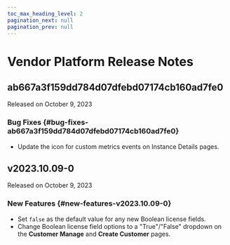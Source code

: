 ```yaml
---
toc_max_heading_level: 2
pagination_next: null
pagination_prev: null
---
```


# Vendor Platform Release Notes

<!--RELEASE_NOTES_PLACEHOLDER-->

## ab667a3f159dd784d07dfebd07174cb160ad7fe0

Released on October 9, 2023

### Bug Fixes {#bug-fixes-ab667a3f159dd784d07dfebd07174cb160ad7fe0}
* Update the icon for custom metrics events on Instance Details pages.

## v2023.10.09-0

Released on October 9, 2023

### New Features {#new-features-v2023.10.09-0}
* Set `false` as the default value for any new Boolean license fields.
* Change Boolean license field options to a "True"/"False" dropdown on the **Customer Manage** and **Create Customer** pages.
